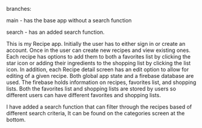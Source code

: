 branches:

main - has the base app without a search function

search - has an added search function.

This is my Recipe app. Initially the user has to either sign in or create an account. Once in the user can create new recipes and view existing ones. Each recipe has options to add them to both a favorites list by clicking the star icon or adding their ingredients to the shopping list by clicking the list icon. In addition, each Recipe detail screen has an edit option to allow for editing of a given recipe. Both global app state and a firebase database are used. The firebase holds information on recipes, favorites list, and shopping lists. Both the favorites list and shopping lists are stored by users so different users can have different favorites and shopping lists.

I have added a search function that can filter through the recipes based of different search criteria, It can be found on the categories screen at the bottom.
